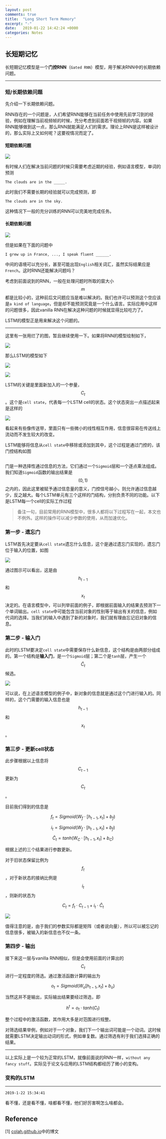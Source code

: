 ```yaml
---
layout: post
comments: true
title:  "Long Short Term Memory"
excerpt: "-"
date:   2019-01-22 14:42:24 +0000
categories: Notes
---
```


<script type="text/javascript"
  src="https://cdn.mathjax.org/mathjax/latest/MathJax.js?config=TeX-AMS-MML_HTMLorMML">
</script>
## 长短期记忆

长短期记忆模型是一个**门控RNN**（`Gated RNN`）模型，用于解决RNN中的长期依赖问题。

---

### 短/长期依赖问题

先介绍一下长期依赖问题。

RNN存在的一个问题是，人们希望RNN能够在当前任务中使用先前学习到的经验，例如在理解当前视频帧的时候，充分考虑到前面若干视频帧的内容。如果RNN能够做到这一点，那么RNN就能满足人们的需求。理论上RNN是这样被设计的，那么实际上又如何呢？这要视情况而定了。

#### 短期依赖问题

![](https://raw.githubusercontent.com/psycholsc/psycholsc.github.io/master/assets/RNNShortDependency.png)

有时候人们在解决当前问题的时候只需要考虑近期的经验，例如语言模型，单词的预测

`The clouds are in the _____.`

此时我们不需要长期的经验就可以完成预测，即

`The clouds are in the sky.`

这种情况下一般的充分训练的RNN可以完美地完成任务。

#### 长期依赖问题

![](https://raw.githubusercontent.com/psycholsc/psycholsc.github.io/master/assets/RNNLongDependency.png)

但是如果在下面的问题中

`I grew up in France, ..., I speak fluent ______.`

中间的语境可以充分长，甚至可能出现`English`相关词汇，虽然实际结果应是`French`。这时RNN还能解决问题吗？

考虑到前面说到的RNN，一般在处理问题时所取的窗大小$$m$$都是比较小的，这种前后文问题应当是难以解决的。我们也许可以预测这个空应该是`a kind of language`，但是却不能预测究竟是一个什么语言。实际应用中这样的问题很多，因此vanilla RNN在解决这种问题的时候就显得比较吃力了。

LSTM的模型正是用来解决这个问题的。

---

这里有一张用烂了的图，暂且继续使用一下。如果将RNN的模型绘制如下，

![](https://raw.githubusercontent.com/psycholsc/psycholsc.github.io/master/assets/SimpleRNN.png)

那么LSTM的模型如下

![](https://raw.githubusercontent.com/psycholsc/psycholsc.github.io/master/assets/LSTM.png)



![](https://raw.githubusercontent.com/psycholsc/psycholsc.github.io/master/assets/LSTMNotation.png)

LSTM的关键是里面新加入的一个参量，$$C_t$$。这个是`cell state`，代表每一个LSTM cell的状态。这个状态突出一点描述起来是这样的

![](https://raw.githubusercontent.com/psycholsc/psycholsc.github.io/master/assets/LSTMC.png)

看起来有些像传送带，里面只有一些微小的线性相互作用，信息很容易在传送线上流动而不发生较大的改变。

LSTM能够将信息从`cell state`中移除或添加到其中，这个过程是通过门控的，该门控结构如图

<img src="https://raw.githubusercontent.com/psycholsc/psycholsc.github.io/master/assets/LSTMGate.png" alt="" data-disqus-identifier="/posts/2015-08-Understanding-LSTMs/disqussion-58">



门是一种选择性通过信息的方法，它们通过一个`Sigmoid`层和一个逐点乘法组成。我们知道`Sigmoid`函数的输出结果是$$(0,1)$$之内的，因此这里被赋予通过信息量的意义，门控信号越小，则允许通过信息越少，反之越大。每个LSTM单元有三个这样的门结构，分别负责不同的功能。以下是LSTM每一个cell的实际工作过程

> 备注一句，目前常用的RNN模型中，很多人都将以下过程写在一起，本文也不例外。这样的操作可以减少参数的使用，从而加速优化。

### 第一步 - 遗忘门

LSTM首先决定要从`cell state`遗忘什么信息，这个是通过遗忘门实现的，遗忘门位于输入的位置，如图

![](https://raw.githubusercontent.com/psycholsc/psycholsc.github.io/master/assets/LSTMForget.png)

通过图示可以看出，这是由$$h_{t-1}$$和$$x_t$$决定的。在语言模型中，可以列举前面的例子，即根据前面输入的结果去预测下一个单词输出。`cell state`中可能包含当前对象的性别等于输出有关的信息，例如代词的选择。当我们的输入中遇到了新的对象时，我们就有理由忘记旧对象的信息。

### 第二步 - 输入门

此时的LSTM要决定`cell state`中需要保存什么新信息，这个结构是由两部分组成的。第一个结构是**输入门**，是一个`Sigmoid`层；第二个是`tanh`层，产生一个$$\hat C_t$$候选。

![](https://raw.githubusercontent.com/psycholsc/psycholsc.github.io/master/assets/LSTMInput.png)

可以说，在上述语言模型的例子中，新对象的信息就是通过这个门进行输入的。同样的，这个门需要的输入信息也是$$h_{t-1}$$和$$x_t$$。

### 第三步 - 更新cell状态

此步骤根据以上信息将$$C_{t-1}$$更新为$$C_t$$。

目前我们得到的信息是

$$f_t=Sigmoid\left(W_f\cdot [h_{t-1},x_t]+b_f\right)\tag{1}​$$

$$i_t=Sigmoid\left( W_f\cdot [h_{t-1},x_t]+b_f \right)\tag{2}$$

$$\hat C_t=tanh\left( W_C\cdot [h_{t-1},x_t]+b_C \right)\tag{3}$$

根据上述的三个结果进行参数更新。

对于旧状态保留比例为$$f_t$$，对于新状态的接纳比例是$$i_t$$，则新的状态为

$$C_t=f_t\cdot C_{t-1}+i_t \cdot \hat C_t \tag{4}​$$

![](https://raw.githubusercontent.com/psycholsc/psycholsc.github.io/master/assets/LSTMUpdateC.png)

值得注意的是，由于我们的参数实际都是矩阵（或者说向量），所以可以被忘记的信息很多，被输入的新信息也不仅一条。

### 第四步 - 输出

接下来这一层与vanilla RNN相似，但是会使用前面的计算出的$$C_t​$$进行一定程度的筛选。通过激活函数计算的输出为

$$o_t=Sigmoid\left( W_o[h_{t-1},x_t]+b_o \right) \tag{5}$$

当然这并不是输出，实际输出结果要经过筛选，即

$$h^t = o_t\cdot tanh(C_t)\tag{6}​$$

整个过程中的激活函数，其作用大多是对范围进行规整。

对筛选结果举例，例如对于一个对象，我们下一个输出词可能是一个动词。这时候就需要LSTM决定输出动词的形式，例如单复数。通过筛选有利于我们选择正确的结果。

---

以上实际上是一个较为正常的LSTM，就像前面说的RNN一样，`without any fancy stuff`。实际见于论文与应用的LSTM结构都经历了微小的变构。

### 变构的LSTM



---

`2019-1-22 15:34:41`

看不懂，还是看不懂，啥都看不懂，他们好厉害啊怎么啥都会。

## Reference

[1] [colah.github.io](http://colah.github.io/posts/2015-08-Understanding-LSTMs/)中的博文